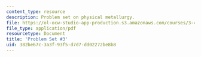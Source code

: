 ```yaml
---
content_type: resource
description: Problem set on physical metallurgy.
file: https://ol-ocw-studio-app-production.s3.amazonaws.com/courses/3-40j-physical-metallurgy-fall-2009/382be67c3a3f93f5d7d7dd02272be8b8_MIT3_40JF09_ps3.pdf
file_type: application/pdf
resourcetype: Document
title: 'Problem Set #3'
uid: 382be67c-3a3f-93f5-d7d7-dd02272be8b8
---
```

